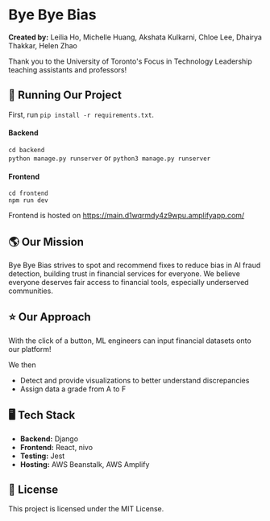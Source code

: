 # Bye Bye Bias

**Created by:** Leilia Ho, Michelle Huang, Akshata Kulkarni, Chloe Lee, Dhairya Thakkar, Helen Zhao

Thank you to the University of Toronto's Focus in Technology Leadership teaching assistants and professors!


##  🏃 Running Our Project
First, run `pip install -r requirements.txt`.

#### Backend
`cd backend`  
`python manage.py runserver` or `python3 manage.py runserver`

#### Frontend
`cd frontend`  
`npm run dev`  

Frontend is hosted on https://main.d1wqrmdy4z9wpu.amplifyapp.com/

##  🌎 Our Mission   
Bye Bye Bias strives to spot and recommend fixes to reduce bias in AI fraud detection, building trust in financial services for everyone. We believe everyone deserves fair access to financial tools, especially underserved communities. 

## ⭐️ Our Approach 
With the click of a button, ML engineers can input financial datasets onto our platform!

We then
- Detect and provide visualizations to better understand discrepancies 
- Assign data a grade from A to F

## 🖥 Tech Stack  
- **Backend:** Django 
- **Frontend:** React, nivo
- **Testing:** Jest
- **Hosting:** AWS Beanstalk, AWS Amplify

## 📄 License 
This project is licensed under the MIT License. 

